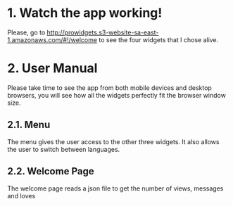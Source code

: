 # 1. Watch the app working!

Please, go to http://prowidgets.s3-website-sa-east-1.amazonaws.com/#!/welcome to see the four widgets that I chose alive.

# 2. User Manual

Please take time to see the app from both mobile devices and desktop browsers, you will see how all the widgets perfectly fit the browser window size.

## 2.1. Menu

The menu gives the user access to the other three widgets.  It also allows the user to switch between languages.
  
## 2.2. Welcome Page

The welcome page reads a json file to get the number of views, messages and loves